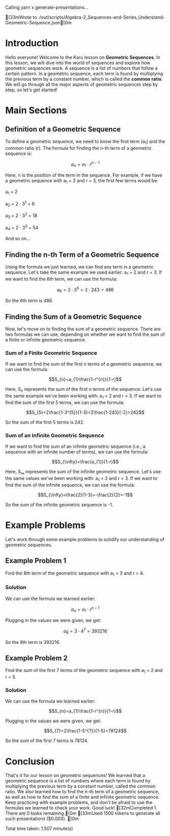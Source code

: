 
Calling yarn x generate-presentations...

[33mWrote to ./out/scripts/Algebra-2_Sequences-and-Series_Understand-Geometric-Sequence.json[0m
# Introduction

Hello everyone! Welcome to the Karu lesson on **Geometric Sequences**. In this lesson, we will dive into the world of sequences and explore how geometric sequences work. A sequence is a list of numbers that follow a certain pattern. In a geometric sequence, each term is found by multiplying the previous term by a constant number, which is called the **common ratio**. We will go through all the major aspects of geometric sequences step by step, so let's get started!

# Main Sections

## Definition of a Geometric Sequence

To define a geometric sequence, we need to know the first term (a<sub>1</sub>) and the common ratio (r). The formula for finding the n-th term of a geometric sequence is:

$$a_{n}=a_{1}\cdot r^{n-1}$$

Here, n is the position of the term in the sequence. For example, if we have a geometric sequence with a<sub>1</sub> = 2 and r = 3, the first few terms would be:

a<sub>1</sub> = 2

a<sub>2</sub> = 2&nbsp;$\cdot$&nbsp;3<sup>1</sup> = 6

a<sub>3</sub> = 2&nbsp;$\cdot$&nbsp;3<sup>2</sup> = 18

a<sub>4</sub> = 2&nbsp;$\cdot$&nbsp;3<sup>3</sup> = 54

And so on...

## Finding the n-th Term of a Geometric Sequence

Using the formula we just learned, we can find any term in a geometric sequence. Let's take the same example we used earlier: a<sub>1</sub> = 2 and r = 3. If we want to find the 6th term, we can use the formula:

$$a_{6}=2\cdot 3^{5}=2\cdot 243=486$$

So the 6th term is 486.

## Finding the Sum of a Geometric Sequence

Now, let's move on to finding the sum of a geometric sequence. There are two formulas we can use, depending on whether we want to find the sum of a finite or infinite geometric sequence.

### Sum of a Finite Geometric Sequence

If we want to find the sum of the first n terms of a geometric sequence, we can use the formula:

$$S_{n}=a_{1}\frac{1-r^{n}}{1-r}$$

Here, S<sub>n</sub> represents the sum of the first n terms of the sequence. Let's use the same example we've been working with: a<sub>1</sub> = 2 and r = 3. If we want to find the sum of the first 5 terms, we can use the formula:

$$S_{5}=2\frac{1-3^{5}}{1-3}=2\frac{1-243}{-2}=242$$

So the sum of the first 5 terms is 242.

### Sum of an Infinite Geometric Sequence

If we want to find the sum of an infinite geometric sequence (i.e., a sequence with an infinite number of terms), we can use the formula:

$$S_{\infty}=\frac{a_{1}}{1-r}$$

Here, S<sub>&infin;</sub> represents the sum of the infinite geometric sequence. Let's use the same values we've been working with: a<sub>1</sub> = 2 and r = 3. If we want to find the sum of the infinite sequence, we can use the formula:

$$S_{\infty}=\frac{2}{1-3}=-\frac{2}{2}=-1$$

So the sum of the infinite geometric sequence is -1.

# Example Problems

Let's work through some example problems to solidify our understanding of geometric sequences.

## Example Problem 1

Find the 8th term of the geometric sequence with a<sub>1</sub> = 3 and r = 4.

### Solution

We can use the formula we learned earlier:

$$a_{n}=a_{1}\cdot r^{n-1}$$

Plugging in the values we were given, we get:

$$a_{8}=3\cdot 4^{7}=393216$$

So the 8th term is 393216.

## Example Problem 2

Find the sum of the first 7 terms of the geometric sequence with a<sub>1</sub> = 2 and r = 5.

### Solution

We can use the formula we learned earlier:

$$S_{n}=a_{1}\frac{1-r^{n}}{1-r}$$

Plugging in the values we were given, we get:

$$S_{7}=2\frac{1-5^{7}}{1-5}=78124$$

So the sum of the first 7 terms is 78124.

# Conclusion

That's it for our lesson on geometric sequences! We learned that a geometric sequence is a list of numbers where each term is found by multiplying the previous term by a constant number, called the common ratio. We also learned how to find the n-th term of a geometric sequence, as well as how to find the sum of a finite and infinite geometric sequence. Keep practicing with example problems, and don't be afraid to use the formulas we learned to check your work. Good luck!
[32mCompleted 1. There are 0 tasks remaining.[0m
[33mUsed 1500 tokens to generate all such presentations ($0.003).
[0m

Total time taken: 1.507 minute(s)

